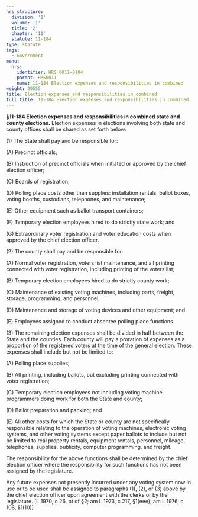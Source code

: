 ```yaml
---
hrs_structure:
  division: '1'
  volume: '1'
  title: '2'
  chapter: '11'
  statute: 11-184
type: statute
tags:
  - Government
menu:
  hrs:
    identifier: HRS_0011-0184
    parent: HRS0011
    name: 11-184 Election expenses and responsibilities in combined
weight: 20555
title: Election expenses and responsibilities in combined
full_title: 11-184 Election expenses and responsibilities in combined
---
```

**§11-184 Election expenses and responsibilities in combined state and county elections.** Election expenses in elections involving both state and county offices shall be shared as set forth below:

(1) The State shall pay and be responsible for:

(A) Precinct officials;

(B) Instruction of precinct officials when initiated or approved by the chief election officer;

(C) Boards of registration;

(D) Polling place costs other than supplies: installation rentals, ballot boxes, voting booths, custodians, telephones, and maintenance;

(E) Other equipment such as ballot transport containers;

(F) Temporary election employees hired to do strictly state work; and

(G) Extraordinary voter registration and voter education costs when approved by the chief election officer.

(2) The county shall pay and be responsible for:

(A) Normal voter registration, voters list maintenance, and all printing connected with voter registration, including printing of the voters list;

(B) Temporary election employees hired to do strictly county work;

(C) Maintenance of existing voting machines, including parts, freight, storage, programming, and personnel;

(D) Maintenance and storage of voting devices and other equipment; and

(E) Employees assigned to conduct absentee polling place functions.

(3) The remaining election expenses shall be divided in half between the State and the counties. Each county will pay a proration of expenses as a proportion of the registered voters at the time of the general election. These expenses shall include but not be limited to:

(A) Polling place supplies;

(B) All printing, including ballots, but excluding printing connected with voter registration;

(C) Temporary election employees not including voting machine programmers doing work for both the State and county;

(D) Ballot preparation and packing; and

(E) All other costs for which the State or county are not specifically responsible relating to the operation of voting machines, electronic voting systems, and other voting systems except paper ballots to include but not be limited to real property rentals, equipment rentals, personnel, mileage, telephones, supplies, publicity, computer programming, and freight.

The responsibility for the above functions shall be determined by the chief election officer where the responsibility for such functions has not been assigned by the legislature.

Any future expenses not presently incurred under any voting system now in use or to be used shall be assigned to paragraphs (1), (2), or (3) above by the chief election officer upon agreement with the clerks or by the legislature. [L 1970, c 26, pt of §2; am L 1973, c 217, §1(eee); am L 1976, c 106, §1(10)]